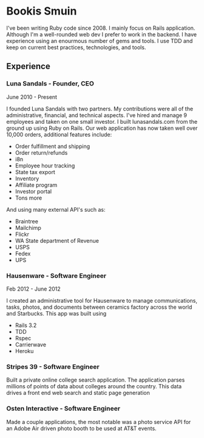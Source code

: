# Bookis Smuin
I've been writing Ruby code since 2008. I mainly focus on Rails application. Although I'm a well-rounded web dev I prefer to work in the backend. I have experience using an enourmous number of gems and tools. I use TDD and keep on current best practices, technologies, and tools.

## Experience
### Luna Sandals - Founder, CEO
June 2010 - Present
  
I founded Luna Sandals with two partners. My contributions were all of the administrative, financial, and technical aspects. I've hired and manage 9 employees and taken on one small investor. I built lunasandals.com from the ground up using Ruby on Rails. Our web application has now taken well over 10,000 orders, additional features include: 

 - Order fulfillment and shipping
 - Order return/refunds 
 - i8n
 - Employee hour tracking
 - State tax export
 - Inventory
 - Affiliate program
 - Investor portal
 - Tons more
 
 And using many external API's such as:
 
  - Braintree
  - Mailchimp
  - Flickr
  - WA State department of Revenue
  - USPS
  - Fedex
  - UPS
  
### Hausenware - Software Engineer

Feb 2012 - June 2012

I created an administrative tool for Hausenware to manage communications, tasks, photos, and documents between ceramics factory across the world and Starbucks. This app was built using

 - Rails 3.2
 - TDD
 - Rspec
 - Carrierwave
 - Heroku
 
### Stripes 39 - Software Engineer
Built a private online college search application. The application parses millions of points of data about colleges around the country. This data drives a front end web search and static page generation

### Osten Interactive - Software Engineer
Made a couple applications, the most notable was a photo service API for an Adobe Air driven photo booth to be used at AT&T events.

